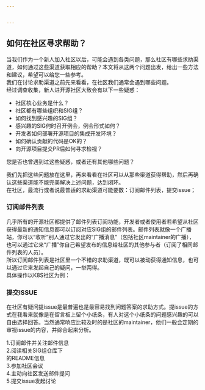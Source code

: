 ```yaml
---


---
```


<h2 id="如何在社区寻求帮助？">如何在社区寻求帮助？</h2>
<p>当我们作为一个新人加入社区以后，可能会遇到各类问题，那么社区有哪些求助渠道，如何通过这些渠道获取相应的帮助？本文将从这两个问题出发，给出一些方法和建议，希望可以给您一些参考。<br>
我们在讨论求助渠道之前先来看看，在社区我们通常会遇到哪些问题。<br>
经过调查收集，新人进开源社区大致会有以下一些疑惑：</p>
<ul>
<li>社区核心业务是什么？</li>
<li>社区都有哪些组织和SIG组？</li>
<li>如何找到感兴趣的SIG组？</li>
<li>感兴趣的SIG何时召开例会，例会形式如何？</li>
<li>开发者如何部署开源项目的集成开发环境？</li>
<li>如何确认贡献的代码是OK的？</li>
<li>向开源项目提交PR后如何寻求检视？</li>
</ul>
<p>您是否也曾遇到过这些疑惑，或者还有其他哪些问题？</p>
<p>我们先把这些问题放在这里，再来看看在社区可以从那些渠道获得帮助，然后再确认这些渠道能不能完美解决上述问题，达到闭环。<br>
在社区，最流行或者说最普适的求助渠道可能要数：订阅邮件列表，提交issue；</p>
<h3 id="订阅邮件列表">订阅邮件列表</h3>
<p>几乎所有的开源社区都提供了邮件列表订阅功能，开发者或者使用者若希望从社区获得最新的通知信息都可以订阅对应SIG组的邮件列表。邮件列表就像一个广播站，你可以“收听”别人通过它发出的“广播消息”（包括社区maintainer的广播），也可以通过它来“广播”你自己希望发布的信息给社区的其他参与者（订阅了相同邮件列表的人员）。<br>
所以订阅邮件列表是社区里一个不错的求助渠道，既可以被动获得通知信息，也可以通过它来发起自己的疑问，一举两得。<br>
具体操作以K8S社区为例：</p>
<h3 id="提交issue">提交ISSUE</h3>
<p>在社区有疑问提issue是最普遍也是最容易找到问题答案的求助方式。提issue的方式在我看来就像是在留言板上留个小纸条，有人对这个小纸条的问题感兴趣的可以自由选择回答。当然通常响应比较及时的是社区的maintainer，他们一般会定期的审视issue的内容，并综合起来分析。</p>
<p>1.订阅邮件并关注邮件信息<br>
2.阅读相关SIG组仓库下<br>
的README信息<br>
3.参加社区会议<br>
4.主动向社区发送邮件提问<br>
5.提交issue发起讨论</p>

